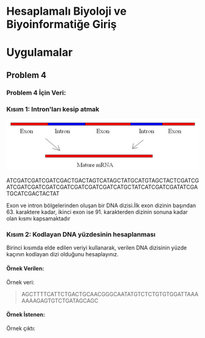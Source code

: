 
# Hesaplamalı Biyoloji ve Biyoinformatiğe Giriş
# Uygulamalar

## Problem 4



### Problem 4 İçin Veri:

### Kısım 1: Intron'ları kesip atmak

![alt text](../Resimler/exon.png)

ATCGATCGATCGATCGACTGACTAGTCATAGCTATGCATGTAGCTACTCGATCGATCGATCGATCGATCGATCGATCGATCGATCATGCTATCATCGATCGATATCGATGCATCGACTACTAT

Exon ve intron bölgelerinden oluşan bir DNA dizisi.İlk exon dizinin başından 63. karaktere kadar, ikinci exon ise 91. karakterden dizinin sonuna kadar olan kısmı kapsamaktadır

### Kısım 2: Kodlayan DNA yüzdesinin hesaplanması

Birinci kısımda elde edilen veriyi kullanarak, verilen DNA dizisinin yüzde kaçının kodlayan dizi olduğunu hesaplayınız.

#### Örnek Verilen:

Örnek veri:

> AGCTTTTCATTCTGACTGCAACGGGCAATATGTCTCTGTGTGGATTAAAAAAAGAGTGTCTGATAGCAGC

#### Örnek İstenen:

Örnek çıktı:

>
